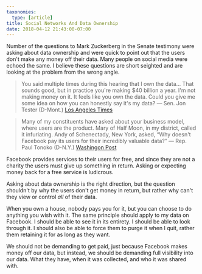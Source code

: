 ```yaml
---
taxonomies:
  type: [article]
title: Social Networks And Data Ownership
date: 2018-04-12 21:43:00-07:00
---
```

Number of the questions to Mark Zuckerberg in the Senate testimony were asking about data ownership and were quick to point out that the users don't make any money off their data. Many people on social media were echoed the same. I believe these questions are short seighted and are looking at the problem from the wrong angle.

> You said multiple times during this hearing that I own the data… That sounds good, but in practice you're making $40 billion a year. I'm not making money on it. It feels like you own the data. Could you give me some idea on how you can honestly say it's my data? — Sen. Jon Tester (D-Mont.) [Los Angeles Times][1]

> Many of my constituents have asked about your business model, where users are the product. Mary of Half Moon, in my district, called it infuriating. Andy of Schenectady, New York, asked, “Why doesn't Facebook pay its users for their incredibly valuable data?” — Rep. Paul Tonoko (D-N.Y.) [Washingon Post][2]

Facebook provides services to their users for free, and since they are not a charity the users must give up something in return. Asking or expecting money back for a free service is ludicrous.

Asking about data ownership is the right direction, but the question shouldn't by why the users don't get money in return, but rather why can't they view or control *all* of their data.

When you own a house, nobody pays you for it, but you can choose to do anything you wish with it. The same principle should apply to my data on Facebook. I should be able to see it in its entirety. I should be able to look through it. I should also be able to force them to purge it when I quit, rather them retaining it for as long as they want.

We should not be demanding to get paid, just because Facebook makes money off our data, but instead, we should be demanding full visibility into our data. What they have, when it was collected, and who it was shared with.

[1]: http://www.latimes.com/entertainment/tv/la-et-st-mark-zuckerberg-20180410-story.html
[2]: https://www.washingtonpost.com/news/the-switch/wp/2018/04/11/transcript-of-zuckerbergs-appearance-before-house-committee/?utm_term=.37778f2cbf58
